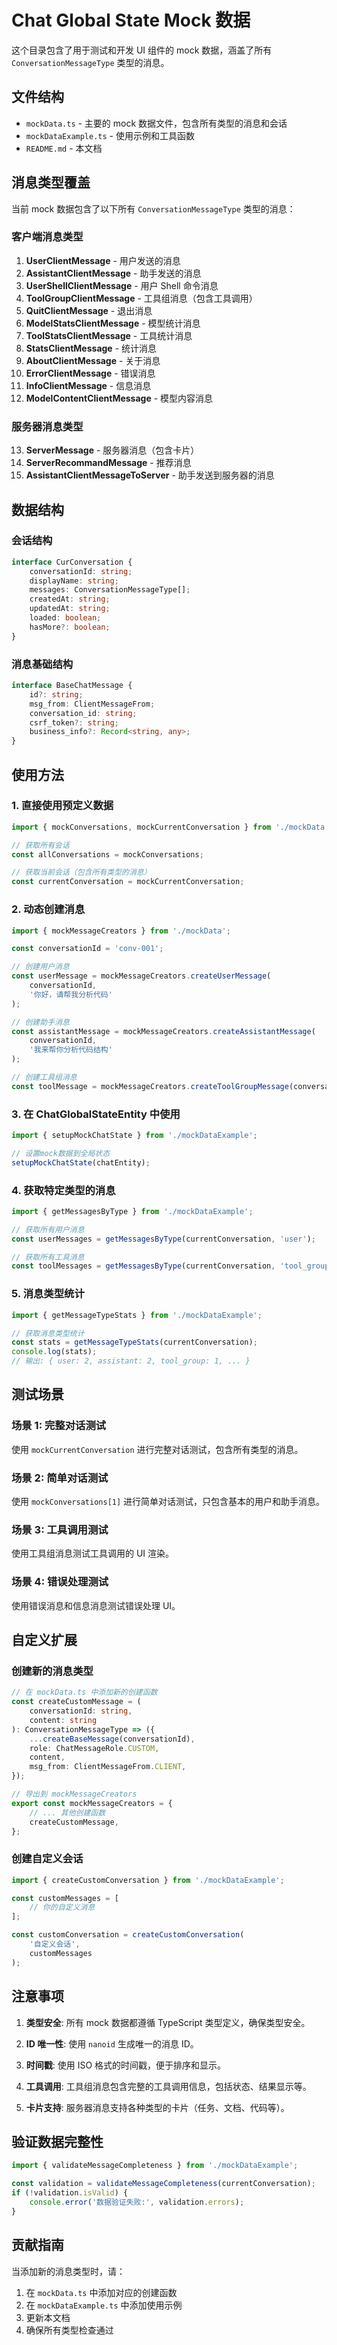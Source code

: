 # Chat Global State Mock 数据

这个目录包含了用于测试和开发 UI 组件的 mock 数据，涵盖了所有 `ConversationMessageType` 类型的消息。

## 文件结构

- `mockData.ts` - 主要的 mock 数据文件，包含所有类型的消息和会话
- `mockDataExample.ts` - 使用示例和工具函数
- `README.md` - 本文档

## 消息类型覆盖

当前 mock 数据包含了以下所有 `ConversationMessageType` 类型的消息：

### 客户端消息类型

1. **UserClientMessage** - 用户发送的消息
2. **AssistantClientMessage** - 助手发送的消息
3. **UserShellClientMessage** - 用户 Shell 命令消息
4. **ToolGroupClientMessage** - 工具组消息（包含工具调用）
5. **QuitClientMessage** - 退出消息
6. **ModelStatsClientMessage** - 模型统计消息
7. **ToolStatsClientMessage** - 工具统计消息
8. **StatsClientMessage** - 统计消息
9. **AboutClientMessage** - 关于消息
10. **ErrorClientMessage** - 错误消息
11. **InfoClientMessage** - 信息消息
12. **ModelContentClientMessage** - 模型内容消息

### 服务器消息类型

13. **ServerMessage** - 服务器消息（包含卡片）
14. **ServerRecommandMessage** - 推荐消息
15. **AssistantClientMessageToServer** - 助手发送到服务器的消息

## 数据结构

### 会话结构

```typescript
interface CurConversation {
	conversationId: string;
	displayName: string;
	messages: ConversationMessageType[];
	createdAt: string;
	updatedAt: string;
	loaded: boolean;
	hasMore?: boolean;
}
```

### 消息基础结构

```typescript
interface BaseChatMessage {
	id?: string;
	msg_from: ClientMessageFrom;
	conversation_id: string;
	csrf_token?: string;
	business_info?: Record<string, any>;
}
```

## 使用方法

### 1. 直接使用预定义数据

```typescript
import { mockConversations, mockCurrentConversation } from './mockData';

// 获取所有会话
const allConversations = mockConversations;

// 获取当前会话（包含所有类型的消息）
const currentConversation = mockCurrentConversation;
```

### 2. 动态创建消息

```typescript
import { mockMessageCreators } from './mockData';

const conversationId = 'conv-001';

// 创建用户消息
const userMessage = mockMessageCreators.createUserMessage(
	conversationId,
	'你好，请帮我分析代码'
);

// 创建助手消息
const assistantMessage = mockMessageCreators.createAssistantMessage(
	conversationId,
	'我来帮你分析代码结构'
);

// 创建工具组消息
const toolMessage = mockMessageCreators.createToolGroupMessage(conversationId);
```

### 3. 在 ChatGlobalStateEntity 中使用

```typescript
import { setupMockChatState } from './mockDataExample';

// 设置mock数据到全局状态
setupMockChatState(chatEntity);
```

### 4. 获取特定类型的消息

```typescript
import { getMessagesByType } from './mockDataExample';

// 获取所有用户消息
const userMessages = getMessagesByType(currentConversation, 'user');

// 获取所有工具消息
const toolMessages = getMessagesByType(currentConversation, 'tool_group');
```

### 5. 消息类型统计

```typescript
import { getMessageTypeStats } from './mockDataExample';

// 获取消息类型统计
const stats = getMessageTypeStats(currentConversation);
console.log(stats);
// 输出: { user: 2, assistant: 2, tool_group: 1, ... }
```

## 测试场景

### 场景 1: 完整对话测试

使用 `mockCurrentConversation` 进行完整对话测试，包含所有类型的消息。

### 场景 2: 简单对话测试

使用 `mockConversations[1]` 进行简单对话测试，只包含基本的用户和助手消息。

### 场景 3: 工具调用测试

使用工具组消息测试工具调用的 UI 渲染。

### 场景 4: 错误处理测试

使用错误消息和信息消息测试错误处理 UI。

## 自定义扩展

### 创建新的消息类型

```typescript
// 在 mockData.ts 中添加新的创建函数
const createCustomMessage = (
	conversationId: string,
	content: string
): ConversationMessageType => ({
	...createBaseMessage(conversationId),
	role: ChatMessageRole.CUSTOM,
	content,
	msg_from: ClientMessageFrom.CLIENT,
});

// 导出到 mockMessageCreators
export const mockMessageCreators = {
	// ... 其他创建函数
	createCustomMessage,
};
```

### 创建自定义会话

```typescript
import { createCustomConversation } from './mockDataExample';

const customMessages = [
	// 你的自定义消息
];

const customConversation = createCustomConversation(
	'自定义会话',
	customMessages
);
```

## 注意事项

1. **类型安全**: 所有 mock 数据都遵循 TypeScript 类型定义，确保类型安全。

2. **ID 唯一性**: 使用 `nanoid` 生成唯一的消息 ID。

3. **时间戳**: 使用 ISO 格式的时间戳，便于排序和显示。

4. **工具调用**: 工具组消息包含完整的工具调用信息，包括状态、结果显示等。

5. **卡片支持**: 服务器消息支持各种类型的卡片（任务、文档、代码等）。

## 验证数据完整性

```typescript
import { validateMessageCompleteness } from './mockDataExample';

const validation = validateMessageCompleteness(currentConversation);
if (!validation.isValid) {
	console.error('数据验证失败:', validation.errors);
}
```

## 贡献指南

当添加新的消息类型时，请：

1. 在 `mockData.ts` 中添加对应的创建函数
2. 在 `mockDataExample.ts` 中添加使用示例
3. 更新本文档
4. 确保所有类型检查通过
